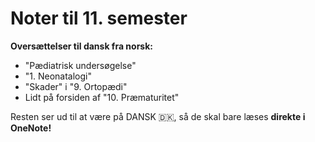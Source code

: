 # Noter til 11. semester

**Oversættelser til dansk fra norsk:**
- "Pædiatrisk undersøgelse"
- "1. Neonatalogi"
- "Skader" i "9. Ortopædi"
- Lidt på forsiden af "10. Præmaturitet"

Resten ser ud til at være på DANSK 🇩🇰, så de skal bare læses **direkte i OneNote!**
